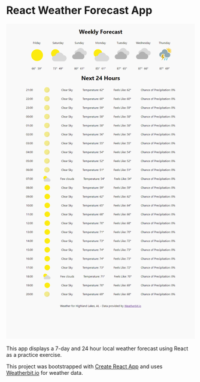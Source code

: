 # React Weather Forecast App

![Screenshot](src/resources/screenshot.png)

This app displays a 7-day and 24 hour local weather forecast using React as a practice exercise. 

This project was bootstrapped with [Create React App](https://github.com/facebook/create-react-app) and uses [Weatherbit.io](https://weatherbit.io) for weather data.